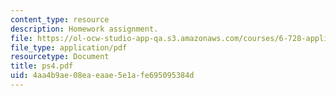 ```yaml
---
content_type: resource
description: Homework assignment.
file: https://ol-ocw-studio-app-qa.s3.amazonaws.com/courses/6-728-applied-quantum-and-statistical-physics-fall-2006/4aa4b9ae08eaeaae5e1afe695095384d_ps4.pdf
file_type: application/pdf
resourcetype: Document
title: ps4.pdf
uid: 4aa4b9ae-08ea-eaae-5e1a-fe695095384d
---
```

